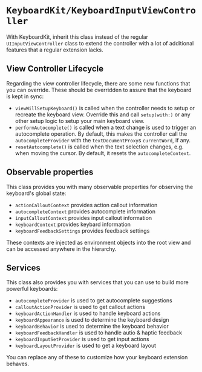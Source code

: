 # ``KeyboardKit/KeyboardInputViewController``

With KeyboardKit, inherit this class instead of the regular
`UIInputViewController` class to extend the controller with
a lot of additional features that a regular extension lacks.


## View Controller Lifecycle

Regarding the view controller lifecycle, there are some new
functions that you can override. These should be overridden
to assure that the keyboard is kept in sync:

* ``viewWillSetupKeyboard()`` is called when the controller
needs to setup or recreate the keyboard view. Override this
and call ``setup(with:)`` or any other setup logic to setup
your main keyboard view.
* ``performAutocomplete()`` is called when a text change is
used to trigger an autocomplete operation. By default, this
makes the controller call the ``autocompleteProvider`` with
the ``textDocumentProxy``s `currentWord`, if any.
* ``resetAutocomplete()`` is called when the text selection
changes, e.g. when moving the cursor. By default, it resets
the ``autocompleteContext``.


## Observable properties

This class provides you with many observable properties for
observing the keyboard's global state:

* ``actionCalloutContext`` provides action callout information
* ``autocompleteContext`` provides autocomplete information
* ``inputCalloutContext`` provides input callout information
* ``keyboardContext`` provides keybard information
* ``keyboardFeedbackSettings`` provides feedback settings

These contexts are injected as environment objects into the
root view and can be accessed anywhere in the hierarchy.


## Services

This class also provides you with services that you can use
to build more powerful keyboards:

* ``autocompleteProvider`` is used to get autocomplete suggestions
* ``calloutActionProvider`` is used to get callout actions
* ``keyboardActionHandler`` is used to handle keyboard actions
* ``keyboardAppearance`` is used to determine the keyboard design
* ``keyboardBehavior`` is used to determine the keyboard behavior
* ``keyboardFeedbackHandler`` is used to handle autio & haptic feedback
* ``keyboardInputSetProvider`` is used to get input actions
* ``keyboardLayoutProvider`` is used to get a keyboard layout

You can replace any of these to customize how your keyboard
extension behaves.
